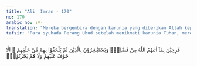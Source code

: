 ```yaml
---
title: "Ali 'Imran - 170"
no: 170
arabic_no: ١٧٠
translation: "Mereka bergembira dengan karunia yang diberikan Allah kepadanya, dan bergirang hati terhadap orang yang masih tinggal di belakang yang belum menyusul mereka, bahwa tidak ada rasa takut pada mereka dan mereka tidak bersedih hati."
tafsir: "Para syuhada Perang Uhud setelah menikmati karunia Tuhan, mereka berkata, \"Mudah-mudahan teman-teman kami mengetahui kenikmatan ini.\" Kemudian dijawab oleh Allah, \"Akulah yang menyampaikan hal ini kepada mereka.\" Para syuhada itu bergembira atas nikmat dan kemurahan yang telah diberikan Allah kepada mereka. Dan mereka berharap terhadap kawan-kawan mereka seperjuangan yang tidak gugur dalam perang fi sabilillah sekiranya mereka dapat pula memperoleh kemurahan dan nikmat Allah yang serupa dengan apa yang mereka peroleh. Bagi mereka ini tidak ada kekhawatiran dan kesusahan."
---
```

فَرِحِيْنَ بِمَآ اٰتٰىهُمُ اللّٰهُ مِنْ فَضْلِهٖۙ وَيَسْتَبْشِرُوْنَ بِالَّذِيْنَ لَمْ يَلْحَقُوْا بِهِمْ مِّنْ خَلْفِهِمْ ۙ اَلَّا خَوْفٌ عَلَيْهِمْ وَلَا هُمْ يَحْزَنُوْنَۘ